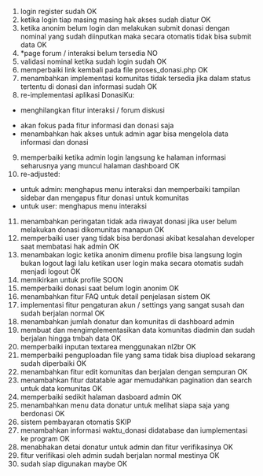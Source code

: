 1. login register sudah OK
2. ketika login tiap masing masing hak akses sudah diatur OK
3. ketika anonim belum login dan melakukan submit donasi dengan nominal yang sudah diinputkan maka secara otomatis tidak bisa submit data OK
4. \*page forum / interaksi belum tersedia NO
5. validasi nominal ketika sudah login sudah OK
6. memperbaiki link kembali pada file proses_donasi.php OK
7. menambahkan implementasi komunitas tidak tersedia jika dalam status tertentu di donasi dan informasi sudah OK
8. re-implementasi aplikasi DonasiKu:

- menghilangkan fitur interaksi / forum diskusi

* akan fokus pada fitur informasi dan donasi saja
* menambahkan hak akses untuk admin agar bisa mengelola data informasi dan donasi

9. memperbaiki ketika admin login langsung ke halaman informasi seharusnya yang muncul halaman dashboard OK
10. re-adjusted:

- untuk admin: menghapus menu interaksi dan memperbaiki tampilan sidebar dan mengapus fitur donasi untuk komunitas
- untuk user: menghapus menu interaksi

11. menambahkan peringatan tidak ada riwayat donasi jika user belum melakukan donasi dikomunitas manapun OK
12. memperbaiki user yang tidak bisa berdonasi akibat kesalahan developer saat membatasi hak admin OK
13. menambakan logic ketika anonim dimenu profile bisa langsung login bukan logout lagi lalu ketikan user login maka secara otomatis sudah menjadi logout OK
14. memikirkan untuk profile SOON
15. memperbaiki donasi saat belum login anonim OK
16. menambahkan fitur FAQ untuk detail penjelasan sistem OK
17. implementasi fitur pengaturan akun / settings yang sangat susah dan sudah berjalan normal OK
18. menambahkan jumlah donatur dan komunitas di dashboard admin
19. membuat dan mengimplementasikan data komunitas diadmin dan sudah berjalan hingga tmbah data OK
20. memperbaiki inputan textarea menggunakan nl2br OK
21. memperbaiki penguploadan file yang sama tidak bisa diupload sekarang sudah diperbaiki OK
22. menambahkan fitur edit komunitas dan berjalan dengan sempuran OK
23. menambahkan fitur datatable agar memudahkan pagination dan search untuk data komunitas OK
24. memperbaiki sedikit halaman dasboard admin OK
25. menambahkan menu data donatur untuk melihat siapa saja yang berdonasi OK
26. sistem pembayaran otomatis SKIP
27. menambahkan informasi waktu_donasi didatabase dan iumplementasi ke program OK
28. menabhakan detai donatur untuk admin dan fitur verifikasinya OK
29. fitur verifikasi oleh admin sudah berjalan normal mestinya OK
30. sudah siap digunakan maybe OK
